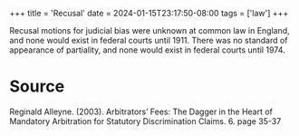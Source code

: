 +++
title = 'Recusal'
date = 2024-01-15T23:17:50-08:00
tags = ['law']
+++

Recusal motions for judicial bias were unknown at common law in England, and none would exist in federal courts until 1911.
There was no standard of appearance of partiality, and none would exist in federal courts until 1974.

# Source
Reginald Alleyne. (2003). Arbitrators’ Fees: The Dagger in the Heart of Mandatory Arbitration for Statutory Discrimination Claims. 6. page 35-37
